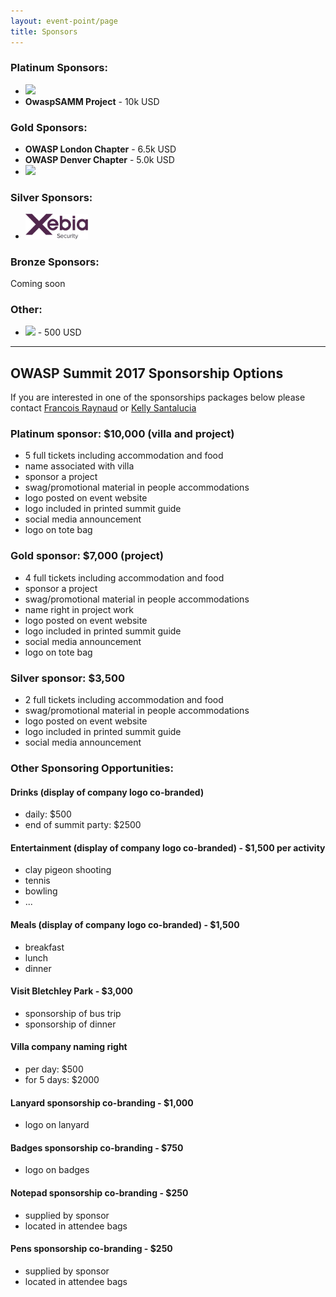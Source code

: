 ```yaml
---
layout: event-point/page
title: Sponsors
---
```


### Platinum Sponsors:

* [<img src='https://cdn.evbuc.com/eventlogos/143560311/eventbritelogo.png' width='100'>](https://www.devseccon.com/) 
* **OwaspSAMM Project** - 10k USD

### Gold Sponsors:

* **OWASP London Chapter** - 6.5k USD
* **OWASP Denver Chapter** - 5.0k USD
* [<img src='https://www.toreon.com/wp-content/uploads/2016/07/logo.png' width='100'>](https://www.toreon.com)

### Silver Sponsors:

* [<img src='/website/assets/img/sponsors/XS_logo_RGB.jpg' width='100'>](https://xebia.com/agile-software-security)

### Bronze Sponsors:

Coming soon

### Other:

* [<img src='https://pbs.twimg.com/profile_images/3092555674/d960504a911d151876e26addc4930fb0_400x400.png' width='100'>](https://www.owasp.org/index.php/NYC) - 500 USD


---

## OWASP Summit 2017 Sponsorship Options

If you are interested in one of the sponsorships packages below please contact [Francois Raynaud](mailto:francois@devseccon.com) or [Kelly Santalucia](mailto:kelly.santalucia@owasp.org)

### Platinum sponsor: $10,000 (villa and project)

- 5 full tickets including accommodation and food		
- name associated with villa
- sponsor a project
- swag/promotional material in people accommodations
- logo posted on event website
- logo included in printed summit guide
- social media announcement
- logo on tote bag

### Gold sponsor: $7,000 (project)

- 4 full tickets including accommodation and food
- sponsor a project
- swag/promotional material in people accommodations
- name right in project work
- logo posted on event website
- logo included in printed summit guide
- social media announcement
- logo on tote bag

### Silver sponsor: $3,500

- 2 full tickets including accommodation and food
- swag/promotional material in people accommodations
- logo posted on event website
- logo included in printed summit guide
- social media announcement

### Other Sponsoring Opportunities:

#### Drinks (display of company logo co-branded)
- daily: $500
- end of summit party: $2500

#### Entertainment (display of company logo co-branded) - $1,500 per activity
- clay pigeon shooting
- tennis
- bowling
- ...

#### Meals (display of company logo co-branded) - $1,500
- breakfast
- lunch 
- dinner

#### Visit Bletchley Park - $3,000
- sponsorship of bus trip
- sponsorship of dinner

#### Villa company naming right
- per day: $500
- for 5 days: $2000

#### Lanyard sponsorship co-branding - $1,000
- logo on lanyard

#### Badges sponsorship co-branding - $750
- logo on badges
    
#### Notepad sponsorship co-branding - $250
- supplied by sponsor
- located in attendee bags

#### Pens sponsorship co-branding - $250
- supplied by sponsor
- located in attendee bags
